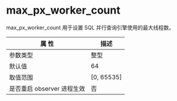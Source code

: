 max_px_worker_count 
========================================

max_px_worker_count 用于设置 SQL 并行查询引擎使用的最大线程数。


|   **属** **性**    |    **描述**    |
|------------------|--------------|
| 参数类型             | 整型           |
| 默认值              | 64           |
| 取值范围             | \[0, 65535\] |
| 是否重启 observer 进程生效 | 否            |



